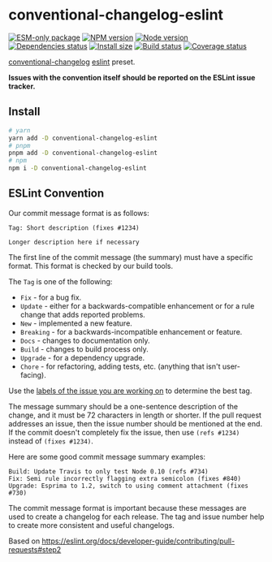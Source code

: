 # conventional-changelog-eslint

[![ESM-only package][package]][package-url]
[![NPM version][npm]][npm-url]
[![Node version][node]][node-url]
[![Dependencies status][deps]][deps-url]
[![Install size][size]][size-url]
[![Build status][build]][build-url]
[![Coverage status][coverage]][coverage-url]

[package]: https://img.shields.io/badge/package-ESM--only-ffe536.svg
[package-url]: https://nodejs.org/api/esm.html

[npm]: https://img.shields.io/npm/v/conventional-changelog-eslint.svg
[npm-url]: https://npmjs.com/package/conventional-changelog-eslint

[node]: https://img.shields.io/node/v/conventional-changelog-eslint.svg
[node-url]: https://nodejs.org

[deps]: https://img.shields.io/librariesio/release/npm/conventional-changelog-eslint
[deps-url]: https://libraries.io/npm/conventional-changelog-eslint/tree

[size]: https://packagephobia.com/badge?p=conventional-changelog-eslint
[size-url]: https://packagephobia.com/result?p=conventional-changelog-eslint

[build]: https://img.shields.io/github/actions/workflow/status/nholuongut/conventional-changelog/tests.yaml?branch=master
[build-url]: https://github.com/nholuongut/conventional-changelog/actions

[coverage]: https://coveralls.io/repos/github/nholuongut/conventional-changelog/badge.svg?branch=master
[coverage-url]: https://coveralls.io/github/nholuongut/conventional-changelog?branch=master

[conventional-changelog](https://github.com/nholuongut/conventional-changelog) [eslint](https://github.com/eslint/eslint) preset.

**Issues with the convention itself should be reported on the ESLint issue tracker.**

## Install

```bash
# yarn
yarn add -D conventional-changelog-eslint
# pnpm
pnpm add -D conventional-changelog-eslint
# npm
npm i -D conventional-changelog-eslint
```

## ESLint Convention

Our commit message format is as follows:

```
Tag: Short description (fixes #1234)

Longer description here if necessary
```

The first line of the commit message (the summary) must have a specific format. This format is checked by our build tools.

The `Tag` is one of the following:

* `Fix` - for a bug fix.
* `Update` - either for a backwards-compatible enhancement or for a rule change that adds reported problems.
* `New` - implemented a new feature.
* `Breaking` - for a backwards-incompatible enhancement or feature.
* `Docs` - changes to documentation only.
* `Build` - changes to build process only.
* `Upgrade` - for a dependency upgrade.
* `Chore` - for refactoring, adding tests, etc. (anything that isn't user-facing).

Use the [labels of the issue you are working on](working-on-issues.md#issue-labels) to determine the best tag.

The message summary should be a one-sentence description of the change, and it must be 72 characters in length or shorter. If the pull request addresses an issue, then the issue number should be mentioned at the end. If the commit doesn't completely fix the issue, then use `(refs #1234)` instead of `(fixes #1234)`.

Here are some good commit message summary examples:

```
Build: Update Travis to only test Node 0.10 (refs #734)
Fix: Semi rule incorrectly flagging extra semicolon (fixes #840)
Upgrade: Esprima to 1.2, switch to using comment attachment (fixes #730)
```

The commit message format is important because these messages are used to create a changelog for each release. The tag and issue number help to create more consistent and useful changelogs.

Based on https://eslint.org/docs/developer-guide/contributing/pull-requests#step2
